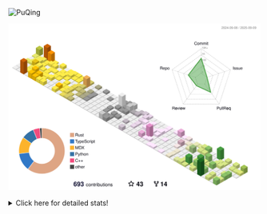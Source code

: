 ![PuQing](https://user-images.githubusercontent.com/27223114/171565019-9a56fae6-b08b-421f-99db-7e830da42371.png)

![](./profile-3d-contrib/profile-season-animate.svg)

<details>
<summary>Click here for detailed stats!</summary>

<!--START_SECTION:waka-->
![Lines of code](https://img.shields.io/badge/From%20Hello%20World%20I%27ve%20Written-2.6%20million%20lines%20of%20code-blue)

**🐱 My GitHub Data** 

> 📦 454.4 kB Used in GitHub's Storage 
 > 
> 🏆 439 Contributions in the Year 2025
 > 
> 🚫 Not Opted to Hire
 > 
> 📜 34 Public Repositories 
 > 
> 🔑 34 Private Repositories 
 > 
**I'm an Early 🐤** 

```text
🌞 Morning                943 commits         ██░░░░░░░░░░░░░░░░░░░░░░░   09.24 % 
🌆 Daytime                4411 commits        ███████████░░░░░░░░░░░░░░   43.20 % 
🌃 Evening                2676 commits        ███████░░░░░░░░░░░░░░░░░░   26.21 % 
🌙 Night                  2180 commits        █████░░░░░░░░░░░░░░░░░░░░   21.35 % 
```


📊 **This Week I Spent My Time On** 

```text
💬 Programming Languages: 
Swift                    9 hrs 15 mins       ███████░░░░░░░░░░░░░░░░░░   29.40 % 
Python                   6 hrs 38 mins       █████░░░░░░░░░░░░░░░░░░░░   21.11 % 
TypeScript               4 hrs 12 mins       ███░░░░░░░░░░░░░░░░░░░░░░   13.36 % 
Typst                    3 hrs 23 mins       ███░░░░░░░░░░░░░░░░░░░░░░   10.79 % 
C++                      3 hrs 8 mins        ██░░░░░░░░░░░░░░░░░░░░░░░   09.98 % 

🔥 Editors: 
VS Code                  31 hrs 29 mins      █████████████████████████   100.00 % 

💻 Operating System: 
Mac                      12 hrs 55 mins      ██████████░░░░░░░░░░░░░░░   41.03 % 
WSL                      10 hrs 5 mins       ████████░░░░░░░░░░░░░░░░░   32.07 % 
Linux                    8 hrs 28 mins       ███████░░░░░░░░░░░░░░░░░░   26.90 % 
```


<!--END_SECTION:waka-->
</details>
